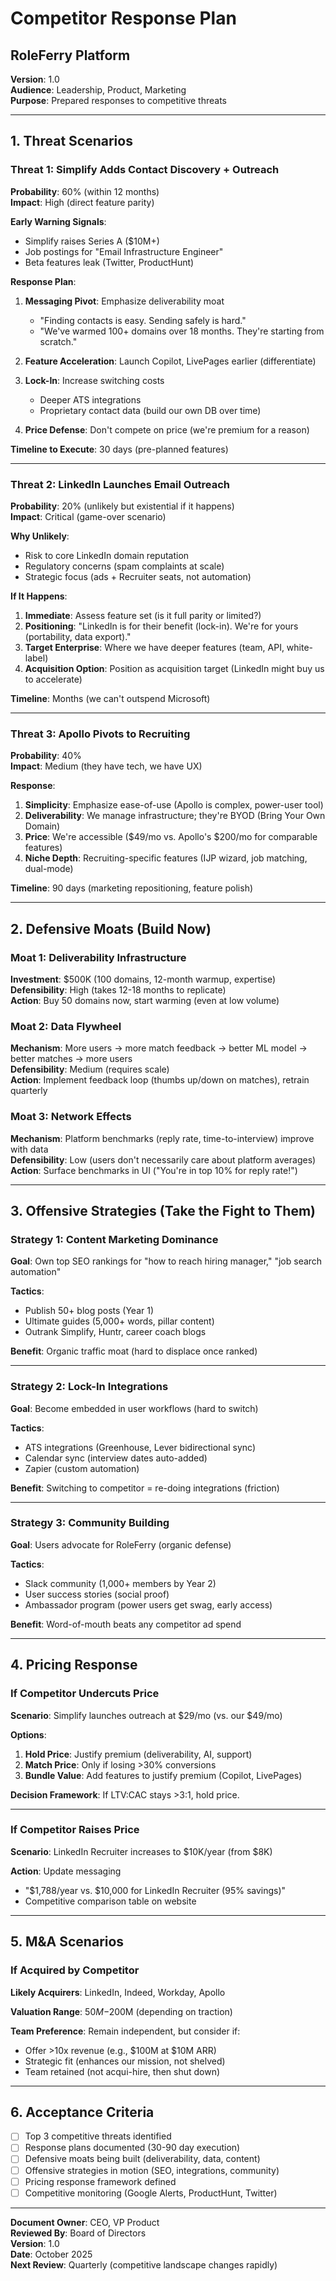 # Competitor Response Plan
## RoleFerry Platform

**Version**: 1.0  
**Audience**: Leadership, Product, Marketing  
**Purpose**: Prepared responses to competitive threats

---

## 1. Threat Scenarios

### Threat 1: Simplify Adds Contact Discovery + Outreach

**Probability**: 60% (within 12 months)  
**Impact**: High (direct feature parity)

**Early Warning Signals**:
- Simplify raises Series A ($10M+)
- Job postings for "Email Infrastructure Engineer"
- Beta features leak (Twitter, ProductHunt)

**Response Plan**:
1. **Messaging Pivot**: Emphasize deliverability moat
   - "Finding contacts is easy. Sending safely is hard."
   - "We've warmed 100+ domains over 18 months. They're starting from scratch."

2. **Feature Acceleration**: Launch Copilot, LivePages earlier (differentiate)

3. **Lock-In**: Increase switching costs
   - Deeper ATS integrations
   - Proprietary contact data (build our own DB over time)

4. **Price Defense**: Don't compete on price (we're premium for a reason)

**Timeline to Execute**: 30 days (pre-planned features)

---

### Threat 2: LinkedIn Launches Email Outreach

**Probability**: 20% (unlikely but existential if it happens)  
**Impact**: Critical (game-over scenario)

**Why Unlikely**:
- Risk to core LinkedIn domain reputation
- Regulatory concerns (spam complaints at scale)
- Strategic focus (ads + Recruiter seats, not automation)

**If It Happens**:
1. **Immediate**: Assess feature set (is it full parity or limited?)
2. **Positioning**: "LinkedIn is for their benefit (lock-in). We're for yours (portability, data export)."
3. **Target Enterprise**: Where we have deeper features (team, API, white-label)
4. **Acquisition Option**: Position as acquisition target (LinkedIn might buy us to accelerate)

**Timeline**: Months (we can't outspend Microsoft)

---

### Threat 3: Apollo Pivots to Recruiting

**Probability**: 40%  
**Impact**: Medium (they have tech, we have UX)

**Response**:
1. **Simplicity**: Emphasize ease-of-use (Apollo is complex, power-user tool)
2. **Deliverability**: We manage infrastructure; they're BYOD (Bring Your Own Domain)
3. **Price**: We're accessible ($49/mo vs. Apollo's $200/mo for comparable features)
4. **Niche Depth**: Recruiting-specific features (IJP wizard, job matching, dual-mode)

**Timeline**: 90 days (marketing repositioning, feature polish)

---

## 2. Defensive Moats (Build Now)

### Moat 1: Deliverability Infrastructure
**Investment**: $500K (100 domains, 12-month warmup, expertise)  
**Defensibility**: High (takes 12-18 months to replicate)  
**Action**: Buy 50 domains now, start warming (even at low volume)

### Moat 2: Data Flywheel
**Mechanism**: More users → more match feedback → better ML model → better matches → more users  
**Defensibility**: Medium (requires scale)  
**Action**: Implement feedback loop (thumbs up/down on matches), retrain quarterly

### Moat 3: Network Effects
**Mechanism**: Platform benchmarks (reply rate, time-to-interview) improve with data  
**Defensibility**: Low (users don't necessarily care about platform averages)  
**Action**: Surface benchmarks in UI ("You're in top 10% for reply rate!")

---

## 3. Offensive Strategies (Take the Fight to Them)

### Strategy 1: Content Marketing Dominance
**Goal**: Own top SEO rankings for "how to reach hiring manager," "job search automation"

**Tactics**:
- Publish 50+ blog posts (Year 1)
- Ultimate guides (5,000+ words, pillar content)
- Outrank Simplify, Huntr, career coach blogs

**Benefit**: Organic traffic moat (hard to displace once ranked)

---

### Strategy 2: Lock-In Integrations
**Goal**: Become embedded in user workflows (hard to switch)

**Tactics**:
- ATS integrations (Greenhouse, Lever bidirectional sync)
- Calendar sync (interview dates auto-added)
- Zapier (custom automation)

**Benefit**: Switching to competitor = re-doing integrations (friction)

---

### Strategy 3: Community Building
**Goal**: Users advocate for RoleFerry (organic defense)

**Tactics**:
- Slack community (1,000+ members by Year 2)
- User success stories (social proof)
- Ambassador program (power users get swag, early access)

**Benefit**: Word-of-mouth beats any competitor ad spend

---

## 4. Pricing Response

### If Competitor Undercuts Price
**Scenario**: Simplify launches outreach at $29/mo (vs. our $49/mo)

**Options**:
1. **Hold Price**: Justify premium (deliverability, AI, support)
2. **Match Price**: Only if losing >30% conversions
3. **Bundle Value**: Add features to justify premium (Copilot, LivePages)

**Decision Framework**: If LTV:CAC stays >3:1, hold price.

---

### If Competitor Raises Price
**Scenario**: LinkedIn Recruiter increases to $10K/year (from $8K)

**Action**: Update messaging
- "$1,788/year vs. $10,000 for LinkedIn Recruiter (95% savings)"
- Competitive comparison table on website

---

## 5. M&A Scenarios

### If Acquired by Competitor
**Likely Acquirers**: LinkedIn, Indeed, Workday, Apollo

**Valuation Range**: $50M-$200M (depending on traction)

**Team Preference**: Remain independent, but consider if:
- Offer >10x revenue (e.g., $100M at $10M ARR)
- Strategic fit (enhances our mission, not shelved)
- Team retained (not acqui-hire, then shut down)

---

## 6. Acceptance Criteria

- [ ] Top 3 competitive threats identified
- [ ] Response plans documented (30-90 day execution)
- [ ] Defensive moats being built (deliverability, data, content)
- [ ] Offensive strategies in motion (SEO, integrations, community)
- [ ] Pricing response framework defined
- [ ] Competitive monitoring (Google Alerts, ProductHunt, Twitter)

---

**Document Owner**: CEO, VP Product  
**Reviewed By**: Board of Directors  
**Version**: 1.0  
**Date**: October 2025  
**Next Review**: Quarterly (competitive landscape changes rapidly)

